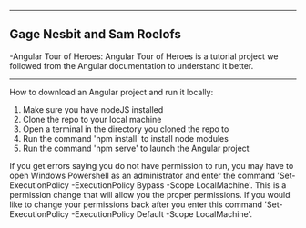 -------------------------------------------------------------------------
Gage Nesbit and Sam Roelofs
-------------------------------------------------------------------------

-Angular Tour of Heroes:
  Angular Tour of Heroes is a tutorial project we followed from the Angular documentation to understand it better.

-------------------------------------------------------------------------
How to download an Angular project and run it locally:
1. Make sure you have nodeJS installed
2. Clone the repo to your local machine
3. Open a terminal in the directory you cloned the repo to
4. Run the command 'npm install' to install node modules
5. Run the command 'npm serve' to launch the Angular project

If you get errors saying you do not have permission to run, you may have to open Windows Powershell as an administrator
and enter the command 'Set-ExecutionPolicy -ExecutionPolicy Bypass -Scope LocalMachine'. This is a permission change that 
will allow you the proper permissions. If you would like to change your permissions back after you enter this command
'Set-ExecutionPolicy -ExecutionPolicy Default -Scope LocalMachine'.
